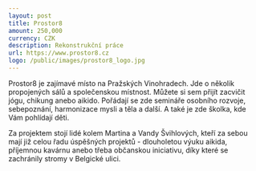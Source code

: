 ```yaml
---
layout: post
title: Prostor8
amount: 250,000
currency: CZK
description: Rekonstrukční práce
url: https://www.prostor8.cz
logo: /public/images/prostor8_logo.jpg
---
```


Prostor8 je zajímavé místo na Pražských Vinohradech. Jde o několik propojených sálů a společenskou místnost. Můžete si sem přijít zacvičit jógu, chikung anebo aikido. Pořádají se zde semináře osobního rozvoje, sebepoznání, harmonizace mysli a těla a další. A také je zde školka, kde Vám pohlídají děti.

Za projektem stojí lidé kolem Martina a Vandy Švihlových, kteří za sebou mají již celou řadu úspěšných projektů - dlouholetou výuku aikida, příjemnou kavárnu anebo třeba občanskou iniciativu, díky které se zachránily stromy v Belgické ulici.
